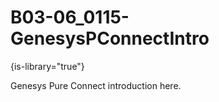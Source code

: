 # B03-06_0115-GenesysPConnectIntro

{is-library="true"}

<snippet id="B03-06_0115-GenesysPConnectIntro_snippet">



Genesys Pure Connect introduction here.


</snippet>